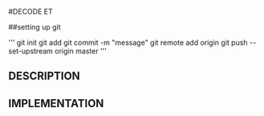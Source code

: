 #DECODE ET

##setting up git

'''
git init
git add <file>
git commit -m "message"
git remote add origin <link or ssh>
git push --set-upstream origin master
'''

## DESCRIPTION

## IMPLEMENTATION

